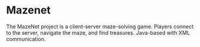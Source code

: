 # Mazenet
The MazeNet project is a client-server maze-solving game. Players connect to the server, navigate the maze, and find treasures. Java-based with XML communication.

